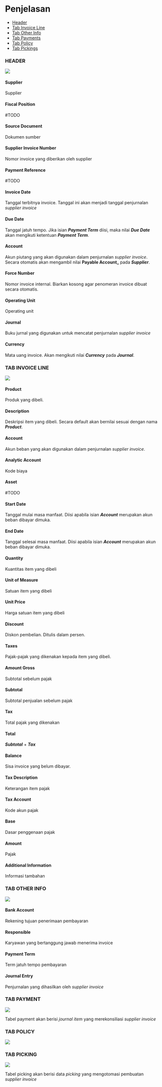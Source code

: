 # Penjelasan

* [Header](#bagian-header)
* [Tab Invoice Line](#bagian-invoice-line)
* [Tab Other Info](#bagian-other-info)
* [Tab Payments](#bagian-payment)
* [Tab Policy](#bagian-policy)
* [Tab Pickings](#bagian-picking)

### <a name="bagian-header">HEADER</a>

![](../../img/supplier-invoice/penjelasan-header.png)

#### <a name="field-partner">Supplier</a>

Supplier

#### <a name="field-fiscal-position">Fiscal Position</a>

#TODO

#### <a name="field-source-document">Source Document</a>

Dokumen sumber

#### <a name="field-supplier-invoice-number">Supplier Invoice Number</a>

Nomor invoice yang diberikan oleh supplier

#### <a name="field-payment-reference">Payment Reference</a>

#TODO

#### <a name="field-invoice-date">Invoice Date</a>

Tanggal terbitnya invoice. Tanggal ini akan menjadi tanggal penjurnalan *supplier invoice*

#### <a name="field-due-date">Due Date</a>

Tanggal jatuh tempo. Jika isian **_Payment Term_** diisi, maka nilai **_Due Date_** akan mengikuti ketentuan **_Payment Term_**.

#### <a name="field-account">Account</a>

Akun piutang yang akan digunakan dalam penjurnalan *supplier invoice*. Secara otomatis akan mengambil nilai **Payable Account_** pada **_Supplier_**.

#### <a name="field-force-number">Force Number</a>

Nomor invoice internal. Biarkan kosong agar penomeran invoice dibuat secara otomatis.

#### <a name="field-ou">Operating Unit</a>

Operating unit

#### <a name="field-journal">Journal</a>

Buku jurnal yang digunakan untuk mencatat penjurnalan *supplier invoice*

#### <a name="field-currency">Currency</a>

Mata uang invoice. Akan mengikuti nilai **_Currency_** pada **_Journal_**.

### <a name="bagian-invoice-line">TAB INVOICE LINE</a>

![](../../img/supplier-invoice/penjelasan-tab-invoice-line.png)

#### <a name="field-product">Product</a>

Produk yang dibeli.

#### <a name="field-description">Description</a>

Deskripsi item yang dibeli. Secara default akan bernilai sesuai dengan nama **_Product_**.

#### <a name="field-account-line">Account</a>

Akun beban yang akan digunakan dalam penjurnalan *supplier invoice*.

#### <a name="field-aa">Analytic Account</a>

Kode biaya

#### <a name="field-asset">Asset</a>

#TODO

#### <a name="field-start-date">Start Date</a>

Tanggal mulai masa manfaat. Diisi apabila isian **_Account_** merupakan akun beban dibayar dimuka.

#### <a name="field-end-date">End Date</a>

Tanggal selesai masa manfaat. Diisi apabila isian **_Account_** merupakan akun beban dibayar dimuka.

#### <a name="field-qty">Quantity</a>

Kuantitas item yang dibeli

#### <a name="field-uom">Unit of Measure</a>

Satuan item yang dibeli

#### <a name="field-asset">Unit Price</a>

Harga satuan item yang dibeli

#### <a name="field-discount">Discount</a>

Diskon pembelian. Ditulis dalam persen.

#### <a name="field-taxes">Taxes</a>

Pajak-pajak yang dikenakan kepada item yang dibeli.

#### <a name="field-amount-gross">Amount Gross</a>

Subtotal sebelum pajak

#### <a name="field-subtotal">Subtotal</a>

Subtotal penjualan sebelum pajak

#### <a name="field-tax">Tax</a>

Total pajak yang dikenakan

#### <a name="field-total">Total</a>

**_Subtotal_** + **_Tax_**

#### <a name="field-balance">Balance</a>

Sisa invoice yang belum dibayar.

#### <a name="field-tax-description">Tax Description</a>

Keterangan item pajak

#### <a name="field-tax-account">Tax Account</a>

Kode akun pajak

#### <a name="field-base">Base</a>

Dasar penggenaan pajak

#### <a name="field-tax-amount">Amount</a>

Pajak

#### <a name="field-info">Additional Information</a>

Informasi tambahan

### <a name="bagian-other-info">TAB OTHER INFO</a>

![](../../img/supplier-invoice/penjelasan-tab-other-info.png)

#### <a name="field-bank-acc">Bank Account</a>

Rekening tujuan penerimaan pembayaran

#### <a name="field-salesperson">Responsible</a>

Karyawan yang bertanggung jawab menerima invoice

#### <a name="field-payment-term">Payment Term</a>

Term jatuh tempo pembayaran

#### <a name="field-journal-entry">Journal Entry</a>

Penjurnalan yang dihasilkan oleh *supplier invoice*

### <a name="bagian-payment">TAB PAYMENT</a>

![](../../img/supplier-invoice/penjelasan-tab-payment.png)

Tabel payment akan berisi *journal item* yang merekonsiliasi *supplier invoice*

### <a name="bagian-policy">TAB POLICY</a>

![](../../img/supplier-invoice/penjelasan-tab-policy.png)

### <a name="bagian-picking">TAB PICKING</a>

![](../../img/supplier-invoice/penjelasan-tab-picking.png)

Tabel picking akan berisi data *picking* yang mengotomasi pembuatan *supplier invoice*
